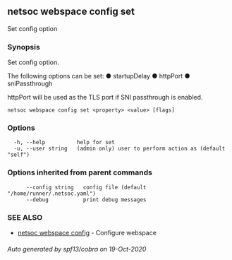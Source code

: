 ## netsoc webspace config set

Set config option

### Synopsis

Set config option.

The following options can be set:
  ● startupDelay
  ● httpPort
  ● sniPassthrough

httpPort will be used as the TLS port if SNI passthrough is enabled.


```
netsoc webspace config set <property> <value> [flags]
```

### Options

```
  -h, --help          help for set
  -u, --user string   (admin only) user to perform action as (default "self")
```

### Options inherited from parent commands

```
      --config string   config file (default "/home/runner/.netsoc.yaml")
      --debug           print debug messages
```

### SEE ALSO

* [netsoc webspace config](netsoc_webspace_config.md)	 - Configure webspace

###### Auto generated by spf13/cobra on 19-Oct-2020

